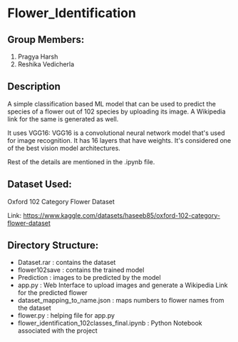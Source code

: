 # Flower_Identification

## Group Members:
1. Pragya Harsh
2. Reshika Vedicherla

## Description
A simple classification based ML model that can be used to predict the species of a flower out of 102 species by uploading its image. A Wikipedia link for the same is generated as well. 

It uses VGG16: VGG16 is a convolutional neural network model that's used for image recognition. It has 16 layers that have weights. It's considered one of the best vision model architectures.

Rest of the details are mentioned in the .ipynb file.

## Dataset Used: 
Oxford 102 Category Flower Dataset

Link: https://www.kaggle.com/datasets/haseeb85/oxford-102-category-flower-dataset

## Directory Structure:
- Dataset.rar : contains the dataset
- flower102save : contains the trained model
- Prediction : images to be predicted by the model
- app.py : Web Interface to upload images and generate a Wikipedia Link for the predicted flower
- dataset_mapping_to_name.json : maps numbers to flower names from the dataset
- flower.py : helping file for app.py
- flower_identification_102classes_final.ipynb : Python Notebook associated with the project
